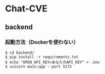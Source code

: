 # Chat-CVE

## backend
### 起動方法（Dockerを使わない）
```
$ cd backend/
$ pip install -r requirements.txt
$ echo "OPEN_API_KEY=あなたのAPI_KEY" > .env
$ uvicorn main:app --port 5173
```
